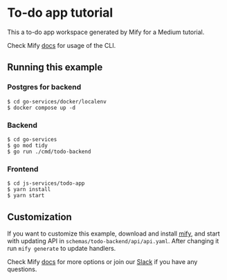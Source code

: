 # To-do app tutorial

This a to-do app workspace generated by Mify for a Medium tutorial.

Check Mify [docs](http://mify.io/docs) for usage of the CLI.

## Running this example


### Postgres for backend

```
$ cd go-services/docker/localenv
$ docker compose up -d
```

### Backend

```
$ cd go-services
$ go mod tidy
$ go run ./cmd/todo-backend
```

### Frontend

```
$ cd js-services/todo-app
$ yarn install
$ yarn start
```

## Customization

If you want to customize this example, download and install
[mify](https://github.com/mify-io/mify), and start with updating API in
`schemas/todo-backend/api/api.yaml`. After changing it run `mify generate` to
update handlers.

Check Mify [docs](https://mify.io/docs) for more options or join our
[Slack](https://join.slack.com/t/mifyio/shared_invite/zt-1llnbiio6-lG45E696QOEVzHb0__Qqxw)
if you have any questions.
